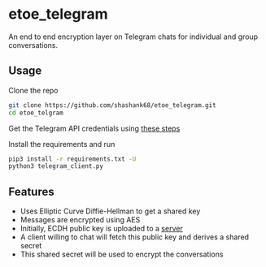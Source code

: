 # etoe_telegram

An end to end encryption layer on Telegram chats for individual and group conversations.

## Usage

Clone the repo

```bash
git clone https://github.com/shashank68/etoe_telegram.git
cd etoe_telgram
```

Get the Telegram API credentials using [these steps](https://core.telegram.org/api/obtaining_api_id#obtaining-api-id)

Install the requirements and run

```bash
pip3 install -r requirements.txt -U
python3 telegram_client.py

```

## Features

* Uses Elliptic Curve Diffie-Hellman to get a shared key
* Messages are encrypted using AES
* Initially, ECDH public key is uploaded to a [server](https://pub-keys.herokuapp.com/)
* A client willing to chat will fetch this public key and derives a shared secret
* This shared secret will be used to encrypt the conversations
